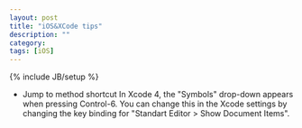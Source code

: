 ```yaml
---
layout: post
title: "iOS&XCode tips"
description: ""
category:
tags: [iOS]
---
```

{% include JB/setup %}

* Jump to method shortcut
In Xcode 4, the "Symbols" drop-down appears when pressing Control-6. You can change this in the Xcode settings by changing the key binding for "Standart Editor > Show Document Items".
